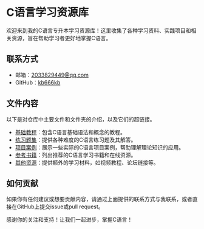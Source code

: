 # C语言学习资源库

欢迎来到我的C语言专升本学习资源库！这里收集了各种学习资料、实践项目和相关资源，旨在帮助学习者更好地掌握C语言。

## 联系方式

- 邮箱：[2033829449@qq.com](mailto:2033829449@qq.com)
- GitHub：[kb666kb](https://github.com/kb666kb)

## 文件内容

以下是对仓库中主要文件和文件夹的介绍，以及它们的超链接。

- [基础教程](./basic_tutorial/README.md)：包含C语言基础语法和概念的教程。
- [练习题集](./exercise_problems/README.md)：提供各种难度的C语言练习题及其解答。
- [项目案例](./projects/README.md)：展示一些实际的C语言项目案例，帮助理解理论知识的应用。
- [参考书籍](./references/README.md)：列出推荐的C语言学习书籍和在线资源。
- [其他资源](./additional_resources/README.md)：提供额外的学习材料，如视频教程、论坛链接等。

## 如何贡献

如果你有任何建议或想要贡献内容，请通过上面提供的联系方式与我联系，或者直接在GitHub上提交issue或pull request。

感谢你的关注和支持！让我们一起进步，掌握C语言！
